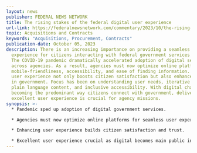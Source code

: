 ```yaml
---
layout: news
publisher: FEDERAL NEWS NETWORK
title: The rising stakes of the federal digital user experience
url-link: https://federalnewsnetwork.com/commentary/2023/10/the-rising-stakes-of-the-federal-digital-user-experience/
topic: Acquisitions and Contracts
keywords: "Acquisitions, Procurement, Contracts"
publication-date: October 05, 2023
description: There is an increasing importance on providing a seamless digital
  experience for citizens interacting with federal government services online.
  The COVID-19 pandemic dramatically accelerated adoption of digital services
  across agencies. As a result, agencies must now optimize online platforms for
  mobile-friendliness, accessibility, and ease of finding information. Improving
  user experience not only boosts citizen satisfaction but also enhances trust
  in government. Focus has been on understanding user needs, iterative design,
  plain language content, and inclusive accessibility. With digital channels
  becoming the predominant way citizens connect with government, delivering an
  excellent user experience is crucial for agency missions.
synopsis: >-
  * Pandemic sped up adoption of digital government services.

  * Agencies must now optimize online platforms for seamless user experience.

  * Enhancing user experience builds citizen satisfaction and trust.

  * Excellent user experience crucial as digital becomes main public interaction.
---
```

